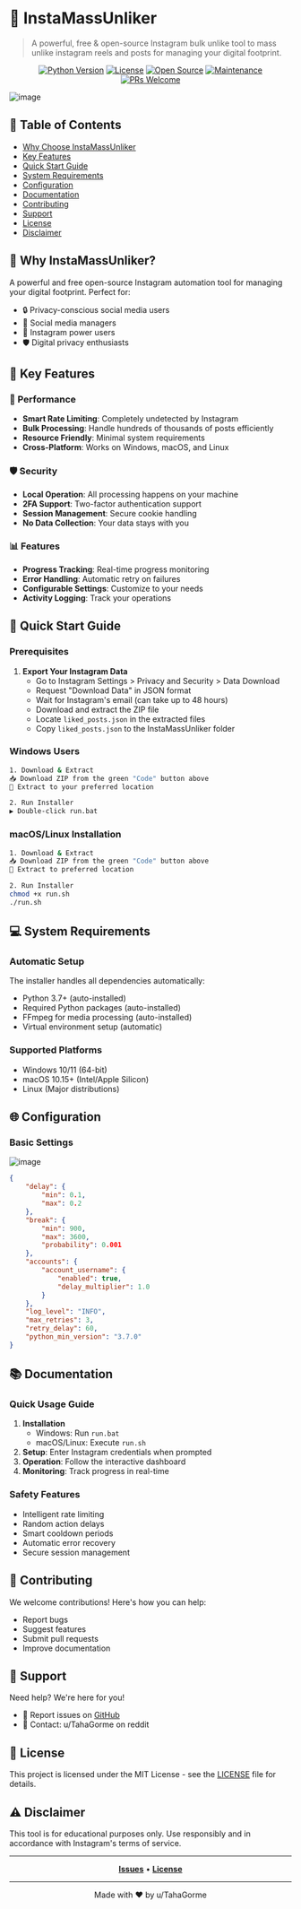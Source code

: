 # 📱 InstaMassUnliker

> A powerful, free & open-source Instagram bulk unlike tool to mass unlike instagram reels and posts for managing your digital footprint.

<div align="center">


[![Python Version](https://img.shields.io/badge/python-3.7%2B-blue.svg)](https://www.python.org/downloads/)
[![License](https://img.shields.io/badge/license-MIT-green.svg)](LICENSE)
[![Open Source](https://img.shields.io/badge/Open%20Source-%E2%9D%A4-red)](https://github.com/TahaGorme/InstaMassUnliker)
[![Maintenance](https://img.shields.io/badge/Maintained%3F-yes-green.svg)](https://github.com/TahaGorme/InstaMassUnliker/graphs/commit-activity)
[![PRs Welcome](https://img.shields.io/badge/PRs-welcome-brightgreen.svg)](https://makeapullrequest.com)

</div>

![image](https://github.com/user-attachments/assets/e2b740f9-3301-4b61-89ab-e5d99c852219)


## 📑 Table of Contents
- [Why Choose InstaMassUnliker](#-why-choose-instamassunliker)
- [Key Features](#-key-features)
- [Quick Start Guide](#-quick-start-guide)
- [System Requirements](#-system-requirements)
- [Configuration](#-configuration)
- [Documentation](#-documentation)
- [Contributing](#-contributing)
- [Support](#-support)
- [License](#-license)
- [Disclaimer](#%EF%B8%8F-disclaimer)



## 🌟 Why InstaMassUnliker?

A powerful and free open-source Instagram automation tool for managing your digital footprint. Perfect for:
- 🔒 Privacy-conscious social media users
- 👥 Social media managers
- 📱 Instagram power users
- 🛡️ Digital privacy enthusiasts

## 💫 Key Features

### 🚀 Performance
- **Smart Rate Limiting**: Completely undetected by Instagram
- **Bulk Processing**: Handle hundreds of thousands of posts efficiently
- **Resource Friendly**: Minimal system requirements
- **Cross-Platform**: Works on Windows, macOS, and Linux

### 🛡️ Security
- **Local Operation**: All processing happens on your machine
- **2FA Support**: Two-factor authentication support
- **Session Management**: Secure cookie handling
- **No Data Collection**: Your data stays with you

### 📊 Features
- **Progress Tracking**: Real-time progress monitoring
- **Error Handling**: Automatic retry on failures
- **Configurable Settings**: Customize to your needs
- **Activity Logging**: Track your operations

## 🚀 Quick Start Guide

### Prerequisites
1. **Export Your Instagram Data**
   - Go to Instagram Settings > Privacy and Security > Data Download
   - Request "Download Data" in JSON format
   - Wait for Instagram's email (can take up to 48 hours)
   - Download and extract the ZIP file
   - Locate `liked_posts.json` in the extracted files
   - Copy `liked_posts.json` to the InstaMassUnliker folder

### Windows Users
```bash
1. Download & Extract
📥 Download ZIP from the green "Code" button above
📂 Extract to your preferred location

2. Run Installer
▶️ Double-click run.bat
```

### macOS/Linux Installation
```bash
1. Download & Extract
📥 Download ZIP from the green "Code" button above
📂 Extract to preferred location

2. Run Installer
chmod +x run.sh
./run.sh
```

## 💻 System Requirements

### Automatic Setup
The installer handles all dependencies automatically:
- Python 3.7+ (auto-installed)
- Required Python packages (auto-installed)
- FFmpeg for media processing (auto-installed)
- Virtual environment setup (automatic)

### Supported Platforms
- Windows 10/11 (64-bit)
- macOS 10.15+ (Intel/Apple Silicon)
- Linux (Major distributions)


## 🌐 Configuration

### Basic Settings
![image](https://github.com/user-attachments/assets/f6e17cc9-9089-4908-b6cb-413e04e9ab66)
```json
{
    "delay": {
        "min": 0.1,
        "max": 0.2
    },
    "break": {
        "min": 900,
        "max": 3600,
        "probability": 0.001
    },
    "accounts": {
        "account_username": {
            "enabled": true,
            "delay_multiplier": 1.0
        }
    },
    "log_level": "INFO",
    "max_retries": 3,
    "retry_delay": 60,
    "python_min_version": "3.7.0"
}
```

## 📚 Documentation

### Quick Usage Guide
1. **Installation**
   - Windows: Run `run.bat`
   - macOS/Linux: Execute `run.sh`
2. **Setup**: Enter Instagram credentials when prompted
3. **Operation**: Follow the interactive dashboard
4. **Monitoring**: Track progress in real-time

### Safety Features
- Intelligent rate limiting
- Random action delays
- Smart cooldown periods
- Automatic error recovery
- Secure session management

## 🤝 Contributing

We welcome contributions! Here's how you can help:
- Report bugs
- Suggest features
- Submit pull requests
- Improve documentation

## 💁 Support

Need help? We're here for you!

- 🐛 Report issues on [GitHub](https://github.com/TahaGorme/InstaMassUnliker/issues)
- 📧 Contact: u/TahaGorme on reddit

## 📄 License

This project is licensed under the MIT License - see the [LICENSE](LICENSE) file for details.

## ⚠️ Disclaimer

This tool is for educational purposes only. Use responsibly and in accordance with Instagram's terms of service.

---

<div align="center">

**[Issues](https://github.com/TahaGorme/InstaMassUnliker/issues)** • 
**[License](LICENSE)**

</div>

---

<div align="center">
Made with ❤️ by u/TahaGorme
</div>
